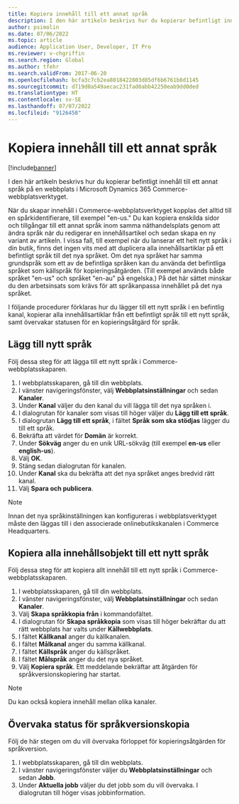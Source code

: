 ```yaml
---
title: Kopiera innehåll till ett annat språk
description: I den här artikeln beskrivs hur du kopierar befintligt innehåll till ett annat språk på en webbplats i Microsoft Dynamics 365 Commerce-webbplatsverktyget.
author: psimolin
ms.date: 07/06/2022
ms.topic: article
audience: Application User, Developer, IT Pro
ms.reviewer: v-chgriffin
ms.search.region: Global
ms.author: tfehr
ms.search.validFrom: 2017-06-20
ms.openlocfilehash: bcfa3c7cb2ea8018422803d85df6b6761b8d1145
ms.sourcegitcommit: d719d0a549aecac231fad0abb42250eab9dd0ded
ms.translationtype: HT
ms.contentlocale: sv-SE
ms.lasthandoff: 07/07/2022
ms.locfileid: "9126458"
---
```

# <a name="copy-content-to-another-locale"></a>Kopiera innehåll till ett annat språk

[!include[banner](../includes/banner.md)]

I den här artikeln beskrivs hur du kopierar befintligt innehåll till ett annat språk på en webbplats i Microsoft Dynamics 365 Commerce-webbplatsverktyget.

När du skapar innehåll i Commerce-webbplatsverktyget kopplas det alltid till en spårkidentifierare, till exempel "en-us." Du kan kopiera enskilda sidor och tillgångar till ett annat språk inom samma näthandelsplats genom att ändra språk när du redigerar en innehållsartikel och sedan skapa en ny variant av artikeln. I vissa fall, till exempel när du lanserar ett helt nytt språk i din butik, finns det ingen vits med att duplicera alla innehållsartiklar på ett befintligt språk till det nya språket. Om det nya språket har samma grundspråk som ett av de befintliga språken kan du använda det befintliga språket som källspråk för kopieringsåtgärden. (Till exempel används både språket "en-us" och språket "en-au" på engelska.) På det här sättet minskar du den arbetsinsats som krävs för att språkanpassa innehållet på det nya språket.

I följande procedurer förklaras hur du lägger till ett nytt språk i en befintlig kanal, kopierar alla innehållsartiklar från ett befintligt språk till ett nytt språk, samt övervakar statusen för en kopieringsåtgärd för språk.

## <a name="add-a-new-locale"></a>Lägg till nytt språk

Följ dessa steg för att lägga till ett nytt språk i Commerce-webbplatsskaparen.

1. I webbplatsskaparen, gå till din webbplats.
1. I vänster navigeringsfönster, välj **Webbplatsinställningar** och sedan **Kanaler**.
1. Under **Kanal** väljer du den kanal du vill lägga till det nya språken i.
1. I dialogrutan för kanaler som visas till höger väljer du **Lägg till ett språk**.
1. I dialogrutan **Lägg till ett språk**, i fältet **Språk som ska stödjas** lägger du till ett språk.
1. Bekräfta att värdet för **Domän** är korrekt.
1. Under **Sökväg** anger du en unik URL-sökväg (till exempel **en-us** eller **english-us**).
1. Välj **OK**.
1. Stäng sedan dialogrutan för kanalen.
1. Under **Kanal** ska du bekräfta att det nya språket anges bredvid rätt kanal.
1. Välj **Spara och publicera**.

> [!NOTE]
> Innan det nya språkinställningen kan konfigureras i webbplatsverktyget måste den läggas till i den associerade onlinebutikskanalen i Commerce Headquarters.

## <a name="copy-all-content-items-to-a-new-locale"></a>Kopiera alla innehållsobjekt till ett nytt språk

Följ dessa steg för att kopiera allt innehåll till ett nytt språk i Commerce-webbplatsskaparen.

1. I webbplatsskaparen, gå till din webbplats.
1. I vänster navigeringsfönster, välj **Webbplatsinställningar** och sedan **Kanaler**.
1. Välj **Skapa språkkopia från** i kommandofältet.
1. I dialogrutan för **Skapa språkkopia** som visas till höger bekräftar du att rätt webbplats har valts under **Källwebbplats**.
1. I fältet **Källkanal** anger du källkanalen.
1. I fältet **Målkanal** anger du samma källkanal.
1. I fältet **Källspråk** anger du källspråket.
1. I fältet **Målspråk** anger du det nya språket.
1. Välj **Kopiera språk**. Ett meddelande bekräftar att åtgärden för språkversionskopiering har startat.

> [!NOTE]
> Du kan också kopiera innehåll mellan olika kanaler.

## <a name="monitor-the-status-of-the-locale-copy"></a>Övervaka status för språkversionskopia

Följ de här stegen om du vill övervaka förloppet för kopieringsåtgärden för språkversion.

1. I webbplatsskaparen, gå till din webbplats.
1. I vänster navigeringsfönster väljer du **Webbplatsinställningar** och sedan **Jobb**.
1. Under **Aktuella jobb** väljer du det jobb som du vill övervaka. I dialogrutan till höger visas jobbinformation.
